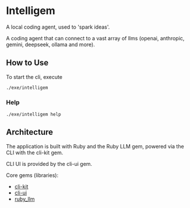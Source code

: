 # Intelligem

A local coding agent, used to 'spark ideas'.

A coding agent that can connect to a vast array of llms (openai, anthropic, gemini, deepseek, ollama and more).


## How to Use

To start the cli, execute

`./exe/intelligem`

### Help

`./exe/intelligem help` 

## Architecture

The application is built with Ruby and the Ruby LLM gem, powered via the CLI with the cli-kit gem. 

CLI UI is provided by the cli-ui gem. 

Core gems (libraries): 
 - [cli-kit](https://github.com/Shopify/cli-kit)
 - [cli-ui](https://github.com/Shopify/cli-ui)
 - [ruby_llm](https://rubyllm.com)
